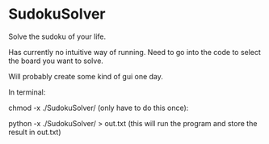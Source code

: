 # SudokuSolver
Solve the sudoku of your life.

Has currently no intuitive way of running. Need to go into the code to select the board you want to solve.

Will probably create some kind of gui one day.


In terminal:


chmod -x ./SudokuSolver/ (only have to do this once):

python -x ./SudokuSolver/ > out.txt (this will run the program and store the result in out.txt)

